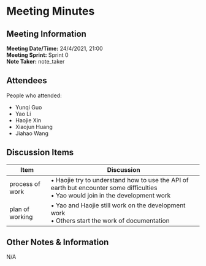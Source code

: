 # Meeting Minutes
## Meeting Information
**Meeting Date/Time:** 24/4/2021, 21:00  
**Meeting Sprint:** Sprint 0  
**Note Taker:** note_taker  

## Attendees
People who attended:
- Yunqi Guo
- Yao Li
- Haojie Xin
- Xiaojun Huang
- Jiahao Wang

## Discussion Items

Item | Discussion
---- | ----
process of work | • Haojie try to understand how to use the API of earth but encounter some difficulties <br>• Yao would join in the development work
plan of working | • Yao and Haojie still work on the development work <br>• Others start the work of documentation


## Other Notes & Information
N/A
